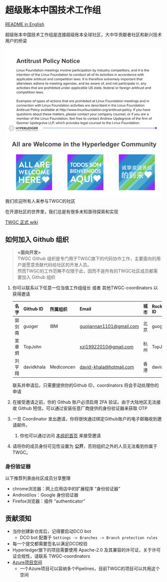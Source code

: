 # 超级账本中国技术工作组

[README in English](./README_EN.md)

超级账本中国技术工作组是连接超级账本全球社区，大中华贡献者社区和新兴技术用户的桥梁

![Antitrustnotice](./Antitrustnotice.png)
![inclusive](./inclusive.png)
我们欢迎所有人来参与TWGC的社区

在开源社区的世界里，我们总是有很多未知亟待探索和实现

[TWGC 正式 wiki](https://wiki.hyperledger.org/display/TWGC)

## 如何加入 Github 组织

> **<面向开发>**  
> TWGC Github 组织是专门用于TWGC旗下的代码协作工作，主要面向的用户是愿意贡献代码给社区的开发人员。  
> 然而TWGC的工作范畴不仅限于此，因而不是所有的TWGC社区成员都需要加入 Github 组织


1. 你可以联系以下任意一位当值工作组组长 或者 其他TWGC-coordinators 以获得邀请

    |  名字   | Github ID  | 所属组织 | Email | 城市 | Rocketchat ID |
    | ------ | ---------  | ------  | ---- | ---- | ------------  | 
    | 郭剑南  | guoger | IBM | guojiannan1101@gmail.com | 北京 | guoger |
    | 宣章炯  | TopJohn |    | xzj19922010@gmail.com | 杭州 | TopJohn |
    | 刘宇翔 | davidkhala | Mediconcen | david-khala@hotmail.com | 香港 | davidkhala |
    
    联系并申请后，只需要提供你的Github ID，coordinators 将会手动处理你的申请

1. 在接受邀请之前，你的 Github 账户必须启用 2FA 验证。由于大陆地区无法接收 Github 短信，可以通过安装任意厂商提供的身份验证器来获取 OTP
1. 一旦 Coordinator 发出邀请，你将很快通过绑定Github账户的电子邮箱收到邀请邮件。
    1. 你也可以通过访问 [本组织首页](https://github.com/Hyperledger-TWGC) 来接受邀请
1. 请将你的成员身份可见性设置为 **公开**，否则组织之外的人员无法看到你属于 TWGC。

### 身份验证器

以下推荐列表由社区成员分享整理
- chrome浏览器：网上应用店中的扩展程序 “身份验证器”
- Android/ios：Google 身份验证器
- Firefox浏览器：插件 “authenticator”

## 贡献须知

- 当你创建新仓库后，记得要启动DCO bot
    - DCO bot 配置于 `Settings -> Branches -> Branch protection rules`
- 每一个提交都需要签名以满足DCO校验
- Hyperledger旗下的项目需要使用 Apache-2.0 及其兼容的许可证，关于许可证合规性，请联系 TWGC-coordinators
- [Azure项目空间](https://dev.azure.com/Hyperledger/TWGC)
    - 一个Azure项目可以容纳多个Pipelines，目前TWGC的项目可以共用这个空间
